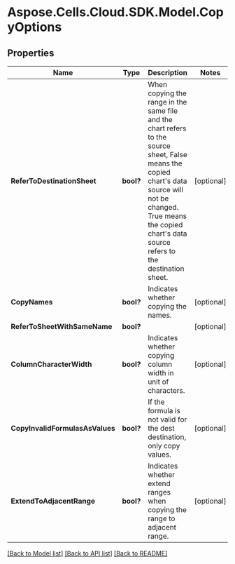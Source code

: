 # Aspose.Cells.Cloud.SDK.Model.CopyOptions
## Properties

Name | Type | Description | Notes
------------ | ------------- | ------------- | -------------
**ReferToDestinationSheet** | **bool?** | When copying the range in the same file and the chart refers to the source sheet,   False means the copied chart&#39;s data source will not be changed. True means the   copied chart&#39;s data source refers to the destination sheet.              | [optional] 
**CopyNames** | **bool?** | Indicates whether copying the names. | [optional] 
**ReferToSheetWithSameName** | **bool?** |  | [optional] 
**ColumnCharacterWidth** | **bool?** | Indicates whether copying column width in unit of characters. | [optional] 
**CopyInvalidFormulasAsValues** | **bool?** | If the formula is not valid for the dest destination, only copy values. | [optional] 
**ExtendToAdjacentRange** | **bool?** | Indicates whether extend ranges when copying the range to adjacent range. | [optional] 

[[Back to Model list]](../README.md#documentation-for-models) [[Back to API list]](../README.md#documentation-for-api-endpoints) [[Back to README]](../README.md)

